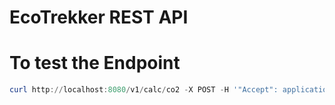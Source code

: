 # EcoTrekker REST API

# To test the Endpoint

```powershell
curl http://localhost:8080/v1/calc/co2 -X POST -H '"Accept": application/json' -H '"Content-Type": application/json' -d '{\"gamification\":true,\"routes\":[{\"steps\":[{ \"vehicle\" : \"/metro\", \"line\" : \"U8\", \"start\" : \"S+U Hermannstr. (Berlin)\", \"end\" : \"S+U Jannowitzbrücke (Berlin)\" },{\"vehicle\":\"/bike/e-bike\",\"distance\":1500}]}]}'
```
